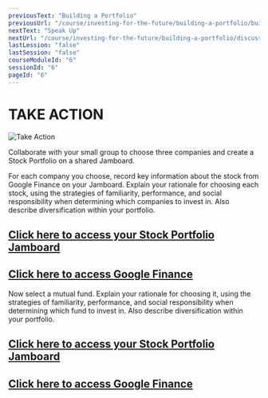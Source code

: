 ```yaml
---
previousText: "Building a Portfolio"
previousUrl: "/course/investing-for-the-future/building-a-portfolio/building-a-portfolio"
nextText: "Speak Up"
nextUrl: "/course/investing-for-the-future/building-a-portfolio/discussion"
lastLession: "false"
lastSession: "false"
courseModuleId: "6"
sessionId: "6"
pageId: "6"
---
```



# TAKE ACTION
![Take Action](/assets/img/take-action.jpg)


Collaborate with your small group to choose three companies and create a Stock Portfolio on a shared Jamboard. 

For each company you choose, record key information about the stock from Google Finance on your Jamboard. Explain your rationale for choosing each stock, using the strategies of familiarity, performance, and social responsibility when determining which companies to invest in. Also describe diversification within your portfolio. 


## <a href="https://jamboard.google.com/d/1CC2_HfIGskml4d3k5aoRC87w4QxKpWOlvsPj6wQzKmo/edit?usp=sharing" target="_blank">Click here to access your Stock Portfolio Jamboard</a>

## <a href="https://www.google.com/finance/" target="_blank">Click here to access Google Finance</a>

Now select a mutual fund. Explain your rationale for choosing it, using the strategies of familiarity, performance, and social responsibility when determining which fund to invest in. Also describe diversification within your portfolio. 

## <a href="https://jamboard.google.com/d/1CC2_HfIGskml4d3k5aoRC87w4QxKpWOlvsPj6wQzKmo/edit?usp=sharing" target="_blank">Click here to access your Stock Portfolio Jamboard</a>
## <a href="https://www.google.com/finance/" target="_blank">Click here to access Google Finance</a>

